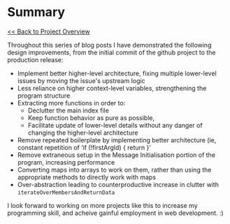 # Summary

[<< Back to Project Overview](defenderProject.md)

Throughout this series of blog posts I have demonstrated the following design improvements, from the initial commit of the github project to the production release:
- Implement better higher-level architecture, fixing multiple lower-level issues by moving the issue's upstream logic
- Less reliance on higher context-level variables, strengthening the program structure
- Extracting more functions in order to:
  - Declutter the main index file
  - Keep function behavior as pure as possible, 
  - Facilitate update of lower-level details without any danger of changing the higher-level architecture
- Remove repeated boilerplate by implementing better architecture (ie, constant repetition of ‘if (!firstArgId) { return }’ 
- Remove extraneous setup in the Message Initialisation portion of the program, increasing performance
- Converting maps into arrays to work on them, rather than using the appropriate methods to directly work with maps
- Over-abstraction leading to counterproductive increase in clutter with `iterateOverMembersAndReturnData`

I look forward to working on more projects like this to increase my programming skill, and acheive gainful employment in web development. :)
